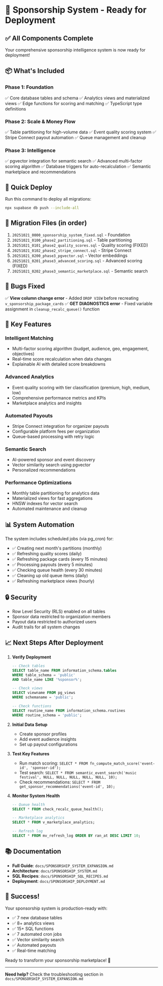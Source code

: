 # 🚀 Sponsorship System - Ready for Deployment

## ✅ All Components Complete

Your comprehensive sponsorship intelligence system is now ready for deployment!

## 📦 What's Included

### Phase 1: Foundation
✅ Core database tables and schema
✅ Analytics views and materialized views
✅ Edge functions for scoring and matching
✅ TypeScript type definitions

### Phase 2: Scale & Money Flow
✅ Table partitioning for high-volume data
✅ Event quality scoring system
✅ Stripe Connect payout automation
✅ Queue management and cleanup

### Phase 3: Intelligence
✅ pgvector integration for semantic search
✅ Advanced multi-factor scoring algorithm
✅ Database triggers for auto-recalculation
✅ Semantic marketplace and recommendations

## 🚀 Quick Deploy

Run this command to deploy all migrations:

```bash
npx supabase db push --include-all
```

## 📁 Migration Files (in order)

1. `20251021_0000_sponsorship_system_fixed.sql` - Foundation
2. `20251021_0100_phase2_partitioning.sql` - Table partitioning
3. `20251021_0101_phase2_quality_scores.sql` - Quality scoring (FIXED)
4. `20251021_0102_phase2_stripe_connect.sql` - Stripe Connect
5. `20251021_0200_phase3_pgvector.sql` - Vector embeddings
6. `20251021_0201_phase3_advanced_scoring.sql` - Advanced scoring (FIXED)
7. `20251021_0202_phase3_semantic_marketplace.sql` - Semantic search

## 🐛 Bugs Fixed

✅ **View column change error** - Added `DROP VIEW` before recreating `v_sponsorship_package_cards`
✅ **GET DIAGNOSTICS error** - Fixed variable assignment in `cleanup_recalc_queue()` function

## 🎯 Key Features

### Intelligent Matching
- Multi-factor scoring algorithm (budget, audience, geo, engagement, objectives)
- Real-time score recalculation when data changes
- Explainable AI with detailed score breakdowns

### Advanced Analytics
- Event quality scoring with tier classification (premium, high, medium, low)
- Comprehensive performance metrics and KPIs
- Marketplace analytics and insights

### Automated Payouts
- Stripe Connect integration for organizer payouts
- Configurable platform fees per organization
- Queue-based processing with retry logic

### Semantic Search
- AI-powered sponsor and event discovery
- Vector similarity search using pgvector
- Personalized recommendations

### Performance Optimizations
- Monthly table partitioning for analytics data
- Materialized views for fast aggregations
- HNSW indexes for vector search
- Automated maintenance and cleanup

## 📊 System Automation

The system includes scheduled jobs (via pg_cron) for:
- ✅ Creating next month's partitions (monthly)
- ✅ Refreshing quality scores (daily)
- ✅ Refreshing package cards (every 15 minutes)
- ✅ Processing payouts (every 5 minutes)
- ✅ Checking queue health (every 30 minutes)
- ✅ Cleaning up old queue items (daily)
- ✅ Refreshing marketplace views (hourly)

## 🔒 Security

- Row Level Security (RLS) enabled on all tables
- Sponsor data restricted to organization members
- Payout data restricted to authorized users
- Audit trails for all system changes

## 📈 Next Steps After Deployment

1. **Verify Deployment**
   ```sql
   -- Check tables
   SELECT table_name FROM information_schema.tables 
   WHERE table_schema = 'public' 
   AND table_name LIKE '%sponsor%';
   
   -- Check views
   SELECT viewname FROM pg_views 
   WHERE schemaname = 'public';
   
   -- Check functions
   SELECT routine_name FROM information_schema.routines 
   WHERE routine_schema = 'public';
   ```

2. **Initial Data Setup**
   - Create sponsor profiles
   - Add event audience insights
   - Set up payout configurations

3. **Test Key Features**
   - Run match scoring: `SELECT * FROM fn_compute_match_score('event-id', 'sponsor-id');`
   - Test search: `SELECT * FROM semantic_event_search('music festival', NULL, NULL, NULL, NULL, NULL, 10);`
   - Check recommendations: `SELECT * FROM get_sponsor_recommendations('event-id', 10);`

4. **Monitor System Health**
   ```sql
   -- Queue health
   SELECT * FROM check_recalc_queue_health();
   
   -- Marketplace analytics
   SELECT * FROM v_marketplace_analytics;
   
   -- Refresh log
   SELECT * FROM mv_refresh_log ORDER BY ran_at DESC LIMIT 10;
   ```

## 📚 Documentation

- **Full Guide**: `docs/SPONSORSHIP_SYSTEM_EXPANSION.md`
- **Architecture**: `docs/SPONSORSHIP_SYSTEM.md`
- **SQL Recipes**: `docs/SPONSORSHIP_SQL_RECIPES.md`
- **Deployment**: `docs/SPONSORSHIP_DEPLOYMENT.md`

## 🎉 Success!

Your sponsorship system is production-ready with:
- ✅ 7 new database tables
- ✅ 8+ analytics views
- ✅ 15+ SQL functions
- ✅ 7 automated cron jobs
- ✅ Vector similarity search
- ✅ Automated payouts
- ✅ Real-time matching

Ready to transform your sponsorship marketplace! 🚀

---

**Need help?** Check the troubleshooting section in `docs/SPONSORSHIP_SYSTEM_EXPANSION.md`
